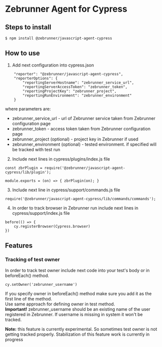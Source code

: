 # Zebrunner Agent for Cypress

## Steps to install

```
$ npm install @zebrunner/javascript-agent-cypress
```

## How to use

1. Add next configuration into cypress.json
```
    "reporter": "@zebrunner/javascript-agent-cypress",
    "reporterOptions": {
        "reportingServerHostname": "zebrunner_service_url",
        "reportingServerAccessToken": "zebrunner_token",
        "reportingProjectKey": "zebrunner_project",
        "reportingRunEnvironment": "zebrunner_environment"
    }
```
where parameters are:
- zebrunner_service_url - url of Zebrunner service taken from Zebrunner configuration page
- zebrunner_token - access token taken from Zebrunner configuration page
- zebrunner_project (optional) - project key in Zebrunner if used
- zebrunner_environment (optional) - tested environment. if specified will be tracked with test run

2. Include next lines in cypress/plugins/index.js file
```
const zbrPlugin = require('@zebrunner/javascript-agent-cypress/lib/plugin');

module.exports = (on) => { zbrPlugin(on); }
```

3. Include next line in cypress/support/commands.js file
```
require('@zebrunner/javascript-agent-cypress/lib/commands/commands');
```

4. In order to track browser in Zebrunner run include next lines in cypress/support/index.js file
```
before(() => {
    cy.registerBrowser(Cypress.browser)
})
```

## Features

### Tracking of test owner
In order to track test owner include next code into your test's body or in beforeEach() method.
```
cy.setOwner('zebrunner_username')
```
If you specify owner in beforeEach() method make sure you add it as the first line of the method.   
Use same approach for defining owner in test method.   
**Important!** zebrunner_username should be an existing name of the user registered in Zebrunner. If username is missing in system it won't be tracked.   

**Note:** this feature is currently experimental. So sometimes test owner is not getting tracked properly. Stabilization of this feature work is currently in progress    
